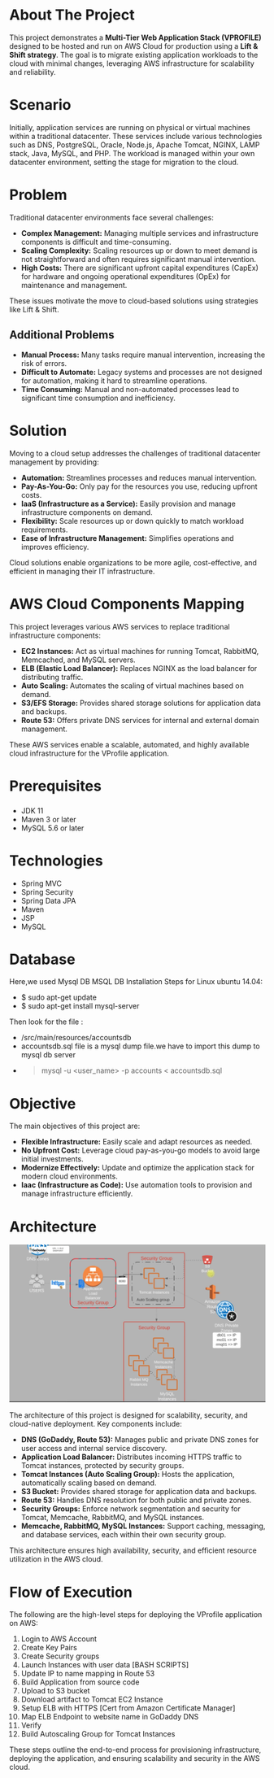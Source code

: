 # About The Project


This project demonstrates a **Multi-Tier Web Application Stack (VPROFILE)** designed to be hosted and run on AWS Cloud for production using a **Lift & Shift strategy**. The goal is to migrate existing application workloads to the cloud with minimal changes, leveraging AWS infrastructure for scalability and reliability.

# Scenario


Initially, application services are running on physical or virtual machines within a traditional datacenter. These services include various technologies such as DNS, PostgreSQL, Oracle, Node.js, Apache Tomcat, NGINX, LAMP stack, Java, MySQL, and PHP. The workload is managed within your own datacenter environment, setting the stage for migration to the cloud.

# Problem


Traditional datacenter environments face several challenges:
- **Complex Management:** Managing multiple services and infrastructure components is difficult and time-consuming.
- **Scaling Complexity:** Scaling resources up or down to meet demand is not straightforward and often requires significant manual intervention.
- **High Costs:** There are significant upfront capital expenditures (CapEx) for hardware and ongoing operational expenditures (OpEx) for maintenance and management.

These issues motivate the move to cloud-based solutions using strategies like Lift & Shift.

## Additional Problems


- **Manual Process:** Many tasks require manual intervention, increasing the risk of errors.
- **Difficult to Automate:** Legacy systems and processes are not designed for automation, making it hard to streamline operations.
- **Time Consuming:** Manual and non-automated processes lead to significant time consumption and inefficiency.

# Solution


Moving to a cloud setup addresses the challenges of traditional datacenter management by providing:
- **Automation:** Streamlines processes and reduces manual intervention.
- **Pay-As-You-Go:** Only pay for the resources you use, reducing upfront costs.
- **IaaS (Infrastructure as a Service):** Easily provision and manage infrastructure components on demand.
- **Flexibility:** Scale resources up or down quickly to match workload requirements.
- **Ease of Infrastructure Management:** Simplifies operations and improves efficiency.

Cloud solutions enable organizations to be more agile, cost-effective, and efficient in managing their IT infrastructure.

# AWS Cloud Components Mapping

This project leverages various AWS services to replace traditional infrastructure components:

- **EC2 Instances:** Act as virtual machines for running Tomcat, RabbitMQ, Memcached, and MySQL servers.
- **ELB (Elastic Load Balancer):** Replaces NGINX as the load balancer for distributing traffic.
- **Auto Scaling:** Automates the scaling of virtual machines based on demand.
- **S3/EFS Storage:** Provides shared storage solutions for application data and backups.
- **Route 53:** Offers private DNS services for internal and external domain management.

These AWS services enable a scalable, automated, and highly available cloud infrastructure for the VProfile application.

# Prerequisites
###
- JDK 11
- Maven 3 or later
- MySQL 5.6 or later

# Technologies 
- Spring MVC
- Spring Security
- Spring Data JPA
- Maven
- JSP
- MySQL
# Database
Here,we used Mysql DB 
MSQL DB Installation Steps for Linux ubuntu 14.04:
- $ sudo apt-get update
- $ sudo apt-get install mysql-server

Then look for the file :
- /src/main/resources/accountsdb
- accountsdb.sql file is a mysql dump file.we have to import this dump to mysql db server
- > mysql -u <user_name> -p accounts < accountsdb.sql

# Objective


The main objectives of this project are:
- **Flexible Infrastructure:** Easily scale and adapt resources as needed.
- **No Upfront Cost:** Leverage cloud pay-as-you-go models to avoid large initial investments.
- **Modernize Effectively:** Update and optimize the application stack for modern cloud environments.
- **Iaac (Infrastructure as Code):** Use automation tools to provision and manage infrastructure efficiently.

# Architecture

![Architecture](Diagrams/architecture.png)

The architecture of this project is designed for scalability, security, and cloud-native deployment. Key components include:

- **DNS (GoDaddy, Route 53):** Manages public and private DNS zones for user access and internal service discovery.
- **Application Load Balancer:** Distributes incoming HTTPS traffic to Tomcat instances, protected by security groups.
- **Tomcat Instances (Auto Scaling Group):** Hosts the application, automatically scaling based on demand.
- **S3 Bucket:** Provides shared storage for application data and backups.
- **Route 53:** Handles DNS resolution for both public and private zones.
- **Security Groups:** Enforce network segmentation and security for Tomcat, Memcache, RabbitMQ, and MySQL instances.
- **Memcache, RabbitMQ, MySQL Instances:** Support caching, messaging, and database services, each within their own security group.

This architecture ensures high availability, security, and efficient resource utilization in the AWS cloud.

# Flow of Execution


The following are the high-level steps for deploying the VProfile application on AWS:

1. Login to AWS Account
2. Create Key Pairs
3. Create Security groups
4. Launch Instances with user data [BASH SCRIPTS]
5. Update IP to name mapping in Route 53
6. Build Application from source code
7. Upload to S3 bucket
8. Download artifact to Tomcat EC2 Instance
9. Setup ELB with HTTPS [Cert from Amazon Certificate Manager]
10. Map ELB Endpoint to website name in GoDaddy DNS
11. Verify
12. Build Autoscaling Group for Tomcat Instances

These steps outline the end-to-end process for provisioning infrastructure, deploying the application, and ensuring scalability and security in the AWS cloud.


